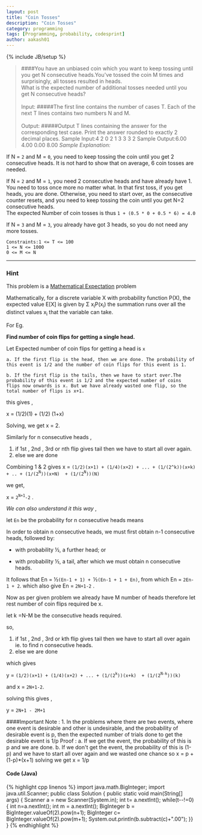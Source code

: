 ```yaml
---
layout: post
title: "Coin Tosses"
description: "Coin Tosses"
category: programming
tags: [Programming, probability, codesprint]
author: aakash01
---
```

{% include JB/setup %}




>####You have an unbiased coin which you want to keep tossing until you get N consecutive heads.You've tossed the coin M times and surprisingly, all tosses resulted in heads. <br/>What is the expected number of additional tosses needed until you get N consecutive heads?
><br/><br/>Input:
>#####The first line contains the number of cases T. Each of the next T lines contains two numbers N and M.
><br/><br/>Output:
>#####Output T lines containing the answer for the corresponding test case. Print the answer rounded to exactly 2 decimal places.
	Sample Input:4
	2 0
	2 1
	3 3
	3 2
	Sample Output:6.00
	4.00
	0.00
	8.00
*Sample Explanation:*

If N = `2` and M = `0`, you need to keep tossing the coin until you get 2 consecutive heads. It is not hard to show that on average, 6 coin tosses are needed.

If N = `2` and M = `1`, you need 2 consecutive heads and have already have 1. You need to toss once more no matter what. In that first toss, if you get heads, you are done. Otherwise, you need to start over, as the consecutive counter resets, and you need to keep tossing the coin until you get N=2 consecutive heads. <br/>
The expected Number of coin tosses is thus `1 + (0.5 * 0 + 0.5 * 6) = 4.0`

If N = `3` and M = `3`, you already have got 3 heads, so you do not need any more tosses.

	Constraints:1 <= T <= 100
	1 <= N <= 1000
	0 <= M <= N

-------------------

### Hint

This problem is a [Mathematical Expectation](http://www.codechef.com/wiki/tutorial-expectation) problem



Mathematically, for a discrete variable X with probability function P(X), the expected value E[X] is given by &Sigma; x<sub>i</sub>P(x<sub>i</sub>) the summation runs over all the distinct values x<sub>i</sub> that the variable can take.

For Eg.

**Find number of coin flips for getting a single head.**

Let Expected number of coin flips for getting a head is `x`

	a. If the first flip is the head, then we are done. The probability of this event is 1/2 and the number of coin flips for this event is 1. 

	b. If the first flip is the tails, then we have to start over.The probability of this event is 1/2 and the expected number of coins flips now onwards is x. But we have already wasted one flip, so the total number of flips is x+1.
 
 this gives ,

 x = (1/2)(1) + (1/2) (1+x)

Solving, we get x = 2. 

Similarly for n consecutive heads ,

1. if 1st , 2nd , 3rd or nth flip gives tail then we have to start all over again.
2. else we are done

Combining 1 & 2 gives x = `(1/2)(x+1) + (1/4)(x+2) + ... + (1/(2^k))(x+k) + .. + (1/(2`<sup>`N`</sup>`))(x+N)  + (1/(2`<sup>`N`</sup>`))(N)`

we get,

x = `2`<sup>`N+1`</sup>`-2` .



*We can also understand it this way* ,

let `En` be the probability for n consecutive heads  means

In order to obtain n consecutive heads, we must first obtain n-1 consecutive heads, followed by:

* with probability &#189;, a further head; or

* with probability &#189;, a tail, after which we must obtain n consecutive heads.

It follows that En = &#189;`(En-1 + 1) + `&#189;`(En-1 + 1 + En)`, from which En = `2En-1 + 2`. which also give En = `2N+1-2`  .


Now as per given problem we already have M number of heads therefore let rest number of coin flips required be x.

let k =N-M be the consecutive heads required.

so,

1. if 1st , 2nd , 3rd or kth flip gives tail then we have to start all over again ie. to find n consecutive heads.
2. else we are done

which gives

y =  `(1/2)(x+1) + (1/4)(x+2) + ... + (1/(2`<sup>`k`</sup>`))(x+k)  + (1/(2`<sup>`N-k`</sup>`))(k)`

and x = `2N+1-2`.

solving this gives , 

y = `2N+1 - 2M+1`

####Important Note : 
	1. In the problems where there are two events, where one event is desirable and other is undesirable, and the probability of desirable event is p, then the expected number of trials done to get the desirable event is 1/p
	Proof : 
		a. If we get the event, the probability of this is p and we are done.
		b. If we don't get the event, the probability of this is (1-p) and we have to start all over again and we wasted one chance so
			x = p + (1-p)*(x+1)
			solving we get x  = 1/p



#### Code (Java)

 
{% highlight cpp linenos %}
import java.math.BigInteger;
import java.util.Scanner;
public class Solution {
    public static void main(String[] args) {
        Scanner a = new Scanner(System.in);
        int t= a.nextInt();
        while(t--!=0){
            int n=a.nextInt();
            int m = a.nextInt();
            BigInteger b = BigInteger.valueOf(2).pow(n+1);
            BigInteger c= BigInteger.valueOf(2).pow(m+1);
            System.out.println(b.subtract(c)+".00");
    }}
}
{% endhighlight %}